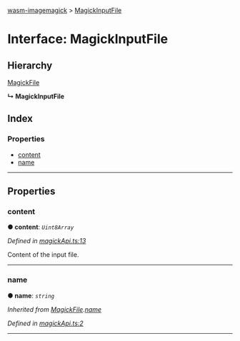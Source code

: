 [wasm-imagemagick](../README.md) > [MagickInputFile](../interfaces/magickinputfile.md)

# Interface: MagickInputFile

## Hierarchy

 [MagickFile](magickfile.md)

**↳ MagickInputFile**

## Index

### Properties

* [content](magickinputfile.md#content)
* [name](magickinputfile.md#name)

---

## Properties

<a id="content"></a>

###  content

**● content**: *`Uint8Array`*

*Defined in [magickApi.ts:13](https://github.com/KnicKnic/WASM-ImageMagick/blob/7684a1c/src/magickApi.ts#L13)*

Content of the input file.

___
<a id="name"></a>

###  name

**● name**: *`string`*

*Inherited from [MagickFile](magickfile.md).[name](magickfile.md#name)*

*Defined in [magickApi.ts:2](https://github.com/KnicKnic/WASM-ImageMagick/blob/7684a1c/src/magickApi.ts#L2)*

___

